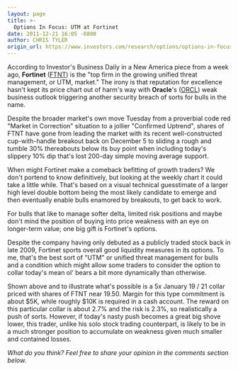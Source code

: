 ```yaml
---
layout: page
title: >-
  Options In Focus: UTM at Fortinet
date: 2011-12-21 16:05 -0800
author: CHRIS TYLER
origin_url: https://www.investors.com/research/options/options-in-focus-utm-at-fortinet/
---
```






According to Investor's Business Daily in a New America piece from a week ago, **Fortinet** ([FTNT](https://research.investors.com/quote.aspx?symbol=FTNT)) is the "top firm in the growing unified threat management, or UTM, market." The irony is that reputation for excellence hasn't kept its price chart out of harm's way with **Oracle**'s ([ORCL](https://research.investors.com/quote.aspx?symbol=ORCL)) weak business outlook triggering another security breach of sorts for bulls in the name. 

  

Despite the broader market's own move Tuesday from a proverbial code red "Market in Correction" situation to a jollier "Confirmed Uptrend", shares of FTNT have gone from leading the market with its recent well-constructed cup-with-handle breakout back on December 5 to sliding a rough and tumble 30% thereabouts below its buy point when including today's slippery 10% dip that's lost 200-day simple moving average support.

  

When might Fortinet make a comeback befitting of growth traders? We don't portend to know definitively, but looking at the weekly chart it could take a little while. That's based on a visual technical guesstimate of a larger high level double bottom being the most likely candidate to emerge and then eventually enable bulls enamored by breakouts, to get back to work. 

  

For bulls that like to manage softer delta, limited risk positions and maybe don't mind the position of buying into price weakness with an eye on longer-term value; one big gift is Fortinet's options.

  

Despite the company having only debuted as a publicly traded stock back in late 2009, Fortinet sports overall good liquidity measures in its options. To me, that's the best sort of "UTM" or unified threat management for bulls and a condition which might allow some traders to consider the option to collar today's mean ol' bears a bit more dynamically than otherwise.

  

Shown above and to illustrate what's possible is a 5x January 19 / 21 collar priced with shares of FTNT near 19.50. Margin for this type commitment is about $5K, while roughly $10K is required in a cash account. The reward on this particular collar is about 2.7% and the risk is 2.3%, so realistically a push of sorts. However, if today's nasty push becomes a great big shove lower, this trader, unlike his solo stock trading counterpart, is likely to be in a much stronger position to accumulate on weakness given much smaller and contained losses.

  

*What do you think? Feel free to share your opinion in the comments section below.*




